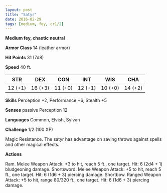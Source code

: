 ```yaml
---
layout: post
title: "Satyr"
date: 2016-02-29
tags: [medium, fey, cr1/2]
---
```


**Medium fey, chaotic neutral**

**Armor Class** 14 (leather armor)

**Hit Points** 31 (7d8)

**Speed** 40 ft.

|   STR   |   DEX   |   CON   |   INT   |   WIS   |   CHA   |
|:-----:|:-----:|:-----:|:-----:|:-----:|:-----:|
| 12 (+1) | 16 (+3) | 11 (+0) | 12 (+1) | 10 (+0) | 14 (+2) |

**Skills** Perception +2, Performance +6, Stealth +5 

**Senses** passive Perception 12 

**Languages** Common, Elvish, Sylvan 

**Challenge** 1/2 (100 XP)

Magic Resistance. The satyr has advantage on saving throws against spells and other magical effects. 

**Actions**

Ram. Melee Weapon Attack: +3 to hit, reach 5 ft., one target. Hit: 6 (2d4 + 1) bludgeoning damage. Shortsword. Melee Weapon Attack: +5 to hit, reach 5 ft., one target. Hit: 6 (1d6 + 3) piercing damage. Shortbow. Ranged Weapon Attack: +5 to hit, range 80/320 ft., one target. Hit: 6 (1d6 + 3) piercing damage.
